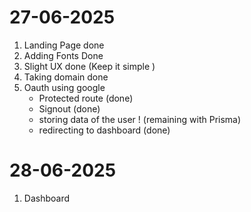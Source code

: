 # 27-06-2025
1. Landing Page done 
2. Adding Fonts Done 
3. Slight UX done (Keep it simple )
4. Taking domain done 
5. Oauth using google 
    - Protected route (done)
    - Signout (done)
    - storing data of the user ! (remaining with Prisma)
    - redirecting to dashboard (done)


# 28-06-2025
1. Dashboard 
